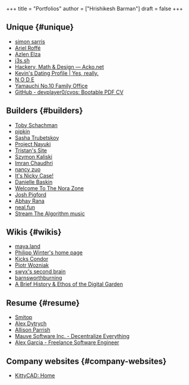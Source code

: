 +++
title = "Portfolios"
author = ["Hrishikesh Barman"]
draft = false
+++

## Unique {#unique}

-   [simon sarris](https://simonsarris.com/)
-   [Ariel Roffé](https://arielroffe.quest/)
-   [Azlen Elza](https://azlen.me/)
-   [j3s.sh](https://j3s.sh/)
-   [Hackery, Math &amp; Design — Acko.net](https://acko.net/)
-   [Kevin's Dating Profile | Yes, really.](https://kevinsdatingprofile.com/)
-   [N O D E](https://n-o-d-e.net/)
-   [Yamauchi No.10 Family Office](https://y-n10.com/)
-   [GitHub - devplayer0/cvos: Bootable PDF CV](https://github.com/devplayer0/cvos)


## Builders {#builders}

-   [Toby Schachman](http://tobyschachman.com/)
-   [pipkin](https://everest-pipkin.com/)
-   [Sasha Trubetskoy](https://sashamaps.net/)
-   [Project Nayuki](https://www.nayuki.io/)
-   [Tristan's Site](https://thume.ca/)
-   [Szymon Kaliski](https://szymonkaliski.com/)
-   [Imran Chaudhri](http://imranchaudhri.com/?s=35)
-   [nancy zuo](https://www.nzuo.me/)
-   [It's Nicky Case!](https://ncase.me/)
-   [Danielle Baskin](https://daniellebaskin.com/)
-   [Welcome To The Nora Zone](https://nora.zone/)
-   [Josh Pigford](https://joshpigford.com/projects)
-   [Abhay Rana](https://captnemo.in/)
-   [neal.fun](https://neal.fun/)
-   [Stream The Algorithm music](https://soundcloud.com/the-algorithm)


## Wikis {#wikis}

-   [maya.land](https://maya.land/site-structure/)
-   [Philipp Winter's home page](https://nymity.ch/)
-   [Kicks Condor](https://www.kickscondor.com/page2)
-   [Piotr Wozniak](https://supermemo.guru/wiki/Piotr_Wozniak)
-   [swyx's second brain](https://publish.obsidian.md/swyx/README)
-   [barnsworthburning](https://barnsworthburning.net/)
-   [A Brief History &amp; Ethos of the Digital Garden](https://maggieappleton.com/garden-history)


## Resume {#resume}

-   [Smitop](https://iter.ca/)
-   [Alex Dytrych](https://alex.dytry.ch)
-   [Allison Parrish](https://www.decontextualize.com/)
-   [Mauve Software Inc. - Decentralize Everything](https://software.mauve.moe/)
-   [Alex Garcia - Freelance Software Engineer](https://alexgarcia.xyz/work.html)


## Company websites {#company-websites}

-   [KittyCAD: Home](https://kittycad.io/)
